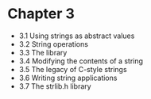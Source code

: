 Chapter 3
========= 

* 3.1 Using strings as abstract values
* 3.2 String operations
* 3.3 The <cctype> library
* 3.4 Modifying the contents of a string
* 3.5 The legacy of C-style strings
* 3.6 Writing string applications
* 3.7 The strlib.h library